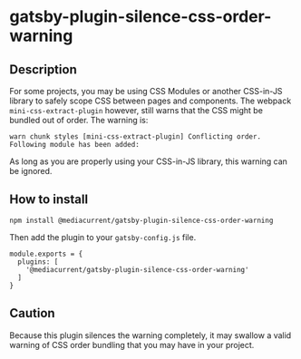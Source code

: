# gatsby-plugin-silence-css-order-warning

## Description

For some projects, you may be using CSS Modules or another CSS-in-JS library to safely scope CSS between pages and components.  The webpack `mini-css-extract-plugin` however, still warns that the CSS might be bundled out of order.  The warning is:

```
warn chunk styles [mini-css-extract-plugin] Conflicting order. Following module has been added:
```

As long as you are properly using your CSS-in-JS library, this warning can be ignored.
## How to install

`npm install @mediacurrent/gatsby-plugin-silence-css-order-warning`

Then add the plugin to your `gatsby-config.js` file.

```
module.exports = {
  plugins: [
    '@mediacurrent/gatsby-plugin-silence-css-order-warning'
  ]
}
```

## Caution
Because this plugin silences the warning completely, it may swallow a valid warning of CSS order bundling that you may have in your project.